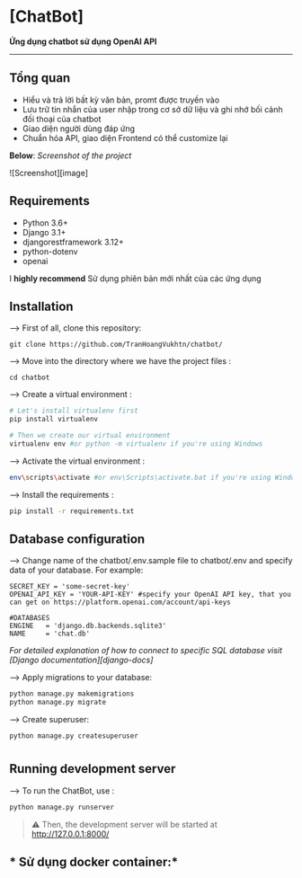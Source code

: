 # [ChatBot]


**Ứng dụng chatbot sử dụng OpenAI API**

---

## Tổng quan




* Hiểu và trả lời bất kỳ văn bản, promt được truyền vào
* Lưu trữ tin nhắn của user nhập trong cơ sở dữ liệu và ghi nhớ bối cảnh đối thoại của chatbot
* Giao diện người dùng đáp ứng
* Chuẩn hóa API, giao diện Frontend có thể customize lại



**Below**: *Screenshot of the project*

![Screenshot][image]



## Requirements

* Python 3.6+
* Django 3.1+
* djangorestframework 3.12+
* python-dotenv
* openai

I **highly recommend** Sử dụng phiên bản mới nhất của các ứng dụng

## Installation

--> First of all, clone this repository:

    git clone https://github.com/TranHoangVukhtn/chatbot/
    
--> Move into the directory where we have the project files :

    cd chatbot
    
--> Create a virtual environment :
```bash
# Let's install virtualenv first
pip install virtualenv

# Then we create our virtual environment
virtualenv env #or python -m virtualenv if you're using Windows

```

--> Activate the virtual environment :
```bash
env\scripts\activate #or env\Scripts\activate.bat if you're using Windows

```

--> Install the requirements :
```bash
pip install -r requirements.txt

```

## Database configuration

--> Change name of the chatbot/.env.sample file to chatbot/.env and specify data of your database. For example:
```
SECRET_KEY = 'some-secret-key' 
OPENAI_API_KEY = 'YOUR-API-KEY' #specify your OpenAI API key, that you can get on https://platform.openai.com/account/api-keys

#DATABASES
ENGINE   = 'django.db.backends.sqlite3' 
NAME     = 'chat.db'

```
*For detailed explanation of how to connect to specific SQL database visit [Django documentation][django-docs]* 


--> Apply migrations to your database:
```bash
python manage.py makemigrations
python manage.py migrate

```

--> Create superuser:

    python manage.py createsuperuser
    


#

## Running development server

--> To run the ChatBot, use :
```bash
python manage.py runserver

```

> ⚠ Then, the development server will be started at http://127.0.0.1:8000/




## * Sử dụng docker container:*

